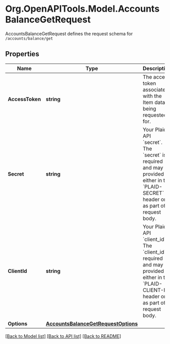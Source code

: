 # Org.OpenAPITools.Model.AccountsBalanceGetRequest
AccountsBalanceGetRequest defines the request schema for `/accounts/balance/get`

## Properties

Name | Type | Description | Notes
------------ | ------------- | ------------- | -------------
**AccessToken** | **string** | The access token associated with the Item data is being requested for. | 
**Secret** | **string** | Your Plaid API &#x60;secret&#x60;. The &#x60;secret&#x60; is required and may be provided either in the &#x60;PLAID-SECRET&#x60; header or as part of a request body. | [optional] 
**ClientId** | **string** | Your Plaid API &#x60;client_id&#x60;. The &#x60;client_id&#x60; is required and may be provided either in the &#x60;PLAID-CLIENT-ID&#x60; header or as part of a request body. | [optional] 
**Options** | [**AccountsBalanceGetRequestOptions**](AccountsBalanceGetRequestOptions.md) |  | [optional] 

[[Back to Model list]](../README.md#documentation-for-models) [[Back to API list]](../README.md#documentation-for-api-endpoints) [[Back to README]](../README.md)

